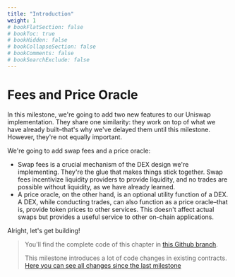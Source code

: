 ```yaml
---
title: "Introduction"
weight: 1
# bookFlatSection: false
# bookToc: true
# bookHidden: false
# bookCollapseSection: false
# bookComments: false
# bookSearchExclude: false
---
```


# Fees and Price Oracle

In this milestone, we're going to add two new features to our Uniswap implementation. They share one similarity: they
work on top of what we have already built–that's why we've delayed them until this milestone. However, they're not
equally important.

We're going to add swap fees and a price oracle:
- Swap fees is a crucial mechanism of the DEX design we're implementing. They're the glue that makes things stick
together. Swap fees incentivize liquidity providers to provide liquidity, and no trades are possible without liquidity,
as we have already learned.
- A price oracle, on the other hand, is an optional utility function of a DEX. A DEX, while conducting trades, can also
function as a price oracle–that is, provide token prices to other services. This doesn't affect actual swaps but
provides a useful service to other on-chain applications.

Alright, let's get building!

> You'll find the complete code of this chapter in [this Github branch](https://github.com/Jeiwan/uniswapv3-code/tree/milestone_5).
>
> This milestone introduces a lot of code changes in existing contracts. [Here you can see all changes since the last milestone](https://github.com/Jeiwan/uniswapv3-code/compare/milestone_4...milestone_5)
